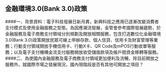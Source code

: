 ## 金融環境3.0(Bank 3.0)政策

####一、背景資料：電子科技發展日新月異，新興科技之應用已逐漸改變消費者支付模式及使用金融服務之型態。為因應潮流發展，金管會參考國際發展趨勢，於金融服務及電子商務支付領域分別規劃及開放相關服務，包含打造數位化金融環境3.0(Bank 3.0)政策開放民眾可線上申辦存款、個人信貸、信用卡及財富管理等業務；行動支付領域開放手機信用卡、行動X卡、QR Code及mPOS行動收單等服務；以及電子支付機構金流支付服務開放收受儲值款項及帳戶間資金移轉等服務。
####二、為使國內金融服務及電子商務支付領域更加便利及流暢，除目前開放之服務外，就國際市場之發展現況，國內現階段是否有其他可開放之項目？
